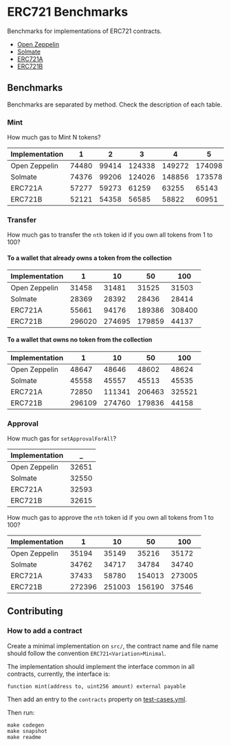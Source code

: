 # ERC721 Benchmarks

Benchmarks for implementations of ERC721 contracts.

* [Open Zeppelin](https://github.com/OpenZeppelin/openzeppelin-contracts)
* [Solmate](https://github.com/rari-capital/solmate)
* [ERC721A](https://github.com/chiru-labs/ERC721A)
* [ERC721B](https://github.com/beskay/ERC721B)

## Benchmarks

Benchmarks are separated by method. Check the description of each table.

### Mint

How much gas to Mint N tokens?

<!-- Start Mint Table -->
|Implementation|  1  |  2  |   3  |   4  |   5  |  10  |   50  |  100  |
|--------------|-----|-----|------|------|------|------|-------|-------|
| Open Zeppelin|74480|99414|124338|149272|174098|298697|1294733|2539876|
|    Solmate   |74376|99206|124026|148856|173578|297657|1289533|2529476|
|    ERC721A   |57277|59273| 61259| 63255| 65143| 75052| 153568| 251811|
|    ERC721B   |52121|54358| 56585| 58822| 60951| 72065| 160221| 270514|
<!-- End Mint Table -->

### Transfer

How much gas to transfer the `nth` token id if you own all tokens from 1 to 100?

#### To a wallet that already owns a token from the collection

<!-- Start Transfer Owner Table -->
|Implementation|   1  |  10  |  50  |  100 |
|--------------|------|------|------|------|
| Open Zeppelin| 31458| 31481| 31525| 31503|
|    Solmate   | 28369| 28392| 28436| 28414|
|    ERC721A   | 55661| 94176|189386|308400|
|    ERC721B   |296020|274695|179859| 44137|
<!-- End Transfer Owner Table -->

#### To a wallet that owns no token from the collection

<!-- Start Transfer Non Owner Table -->
|Implementation|   1  |  10  |  50  |  100 |
|--------------|------|------|------|------|
| Open Zeppelin| 48647| 48646| 48602| 48624|
|    Solmate   | 45558| 45557| 45513| 45535|
|    ERC721A   | 72850|111341|206463|325521|
|    ERC721B   |296109|274760|179836| 44158|
<!-- End Transfer Non Owner Table -->

### Approval

How much gas for `setApprovalForAll`?

<!-- Start setApprovalForAll Table -->
|Implementation|  _  |
|--------------|-----|
| Open Zeppelin|32651|
|    Solmate   |32550|
|    ERC721A   |32593|
|    ERC721B   |32615|
<!-- End setApprovalForAll Table -->

How much gas to approve the `nth` token id if you own all tokens from 1 to 100?

<!-- Start approve Table -->
|Implementation|   1  |  10  |  50  |  100 |
|--------------|------|------|------|------|
| Open Zeppelin| 35194| 35149| 35216| 35172|
|    Solmate   | 34762| 34717| 34784| 34740|
|    ERC721A   | 37433| 58780|154013|273005|
|    ERC721B   |272396|251003|156190| 37546|
<!-- End approve Table -->

## Contributing

### How to add a contract

Create a minimal implementation on `src/`, the contract name and file name should follow the convention `ERC721<Variation>Minimal`.

The implementation should implement the interface common in all contracts, currently, the interface is:

```solidity
function mint(address to, uint256 amount) external payable
```

Then add an entry to the `contracts` property on [test-cases.yml](test-cases.yml).

Then run:

```console
make codegen
make snapshot
make readme
```
